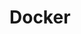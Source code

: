 <!--
 * @Author: howardhh
 * @Date: 2020-05-22 08:42:09
 * @LastEditTime: 2020-05-22 08:43:14
 * @LastEditors: Please set LastEditors
 * @Description: Docker Learning
 * @FilePath: \kubernetes-tutorials\components\docker.md
--> 

# Docker